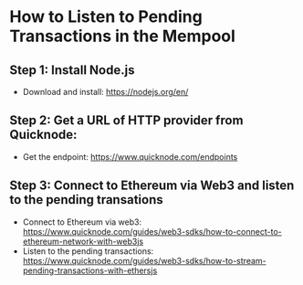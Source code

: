 # How to Listen to Pending Transactions in the Mempool

## Step 1: Install Node.js
- Download and install: https://nodejs.org/en/
## Step 2: Get a URL of HTTP provider from Quicknode: 
- Get the endpoint: https://www.quicknode.com/endpoints
## Step 3: Connect to Ethereum via Web3 and listen to the pending transations
- Connect to Ethereum via web3: https://www.quicknode.com/guides/web3-sdks/how-to-connect-to-ethereum-network-with-web3js
- Listen to the pending transactions: https://www.quicknode.com/guides/web3-sdks/how-to-stream-pending-transactions-with-ethersjs

